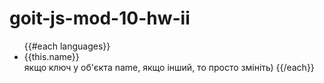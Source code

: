 # goit-js-mod-10-hw-ii

 <ul class="card__languages">
     {{#each languages}}
        <li>{{this.name}}</li>   якщо ключ у об'єкта name, якщо інший, то просто змініть)
     {{/each}}
</ul>
